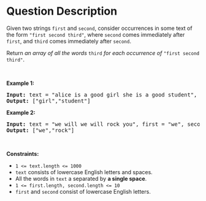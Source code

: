 # Question Description

<p>Given two strings <code>first</code> and <code>second</code>, consider occurrences in some text of the form <code>&quot;first second third&quot;</code>, where <code>second</code> comes immediately after <code>first</code>, and <code>third</code> comes immediately after <code>second</code>.</p>

<p>Return <em>an array of all the words</em> <code>third</code> <em>for each occurrence of</em> <code>&quot;first second third&quot;</code>.</p>

<p>&nbsp;</p>
<p><strong>Example 1:</strong></p>
<pre><strong>Input:</strong> text = "alice is a good girl she is a good student", first = "a", second = "good"
<strong>Output:</strong> ["girl","student"]
</pre><p><strong>Example 2:</strong></p>
<pre><strong>Input:</strong> text = "we will we will rock you", first = "we", second = "will"
<strong>Output:</strong> ["we","rock"]
</pre>
<p>&nbsp;</p>
<p><strong>Constraints:</strong></p>

<ul>
	<li><code>1 &lt;= text.length &lt;= 1000</code></li>
	<li><code>text</code> consists of lowercase English letters and spaces.</li>
	<li>All the words in <code>text</code> a separated by <strong>a single space</strong>.</li>
	<li><code>1 &lt;= first.length, second.length &lt;= 10</code></li>
	<li><code>first</code> and <code>second</code> consist of lowercase English letters.</li>
</ul>
